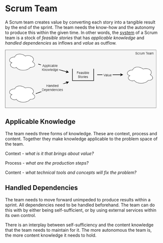 # Scrum Team

A Scrum team creates value by converting each story into a tangible result by
the end of the sprint. The team needs the know-how and the autonomy to produce
this within the given time. In other words, the [system](index.md) of a Scrum
team is a stock of *feasible stories* that has *applicable knowledge* and
*handled dependencies* as inflows and *value* as outflow.

![scrum team system](../images/scrum-team-system.png)

## Applicable Knowledge

The team needs three forms of knowledge. These are context, process and content.
Together they make knowledge applicable to the problem space of the team.

Context - *what is it that brings about value?*

Process - *what are the production steps?*

Content - *what technical tools and concepts will fix the problem?*

## Handled Dependencies

The team needs to move forward unimpeded to produce results within a sprint. All
dependencies need to be handled beforehand. The team can do this with by either
being self-sufficient, or by using external services within its own control.

There is an interplay between self-sufficiency and the content knowledge that
the team needs to maintain for it. The more autonomous the team is, the more
content knowledge it needs to hold.
